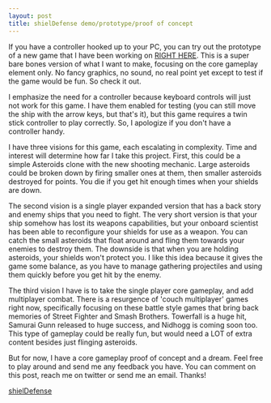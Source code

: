 ```yaml
---
layout: post
title: shielDefense demo/prototype/proof of concept
---
```

If you have a controller hooked up to your PC, you can try out the prototype of a new game that I have been working on <a href="http://jonathanhirz.com/games/shielDefense">RIGHT HERE</a>. This is a super bare bones version of what I want to make, focusing on the core gameplay element only. No fancy graphics, no sound, no real point yet except to test if the game would be fun. So check it out.

I emphasize the need for a controller because keyboard controls will just not work for this game. I have them enabled for testing (you can still move the ship with the arrow keys, but that's it), but this game requires a twin stick controller to play correctly. So, I apologize if you don't have a controller handy.

I have three visions for this game, each escalating in complexity. Time and interest will determine how far I take this project. First, this could be a simple Asteroids clone with the new shooting mechanic. Large asteroids could be broken down by firing smaller ones at them, then smaller asteroids destroyed for points. You die if you get hit enough times when your shields are down.

The second vision is a single player expanded version that has a back story and enemy ships that you need to fight. The very short version is that your ship somehow has lost its weapons capabilities, but your onboard scientist has been able to reconfigure your shields for use as a weapon. You can catch the small asteroids that float around and fling them towards your enemies to destroy them. The downside is that when you are holding asteroids, your shields won't protect you. I like this idea because it gives the game some balance, as you have to manage gathering projectiles and using them quickly before you get hit by the enemy.

The third vision I have is to take the single player core gameplay, and add multiplayer combat. There is a resurgence of 'couch multiplayer' games right now, specifically focusing on these battle style games that bring back memories of Street Fighter and Smash Brothers. Towerfall is a huge hit, Samurai Gunn released to huge success, and Nidhogg is coming soon too. This type of gameplay could be really fun, but would need a LOT of extra content besides just flinging asteroids.

But for now, I have a core gameplay proof of concept and a dream. Feel free to play around and send me any feedback you have. You can comment on this post, reach me on twitter or send me an email. Thanks!

<a href="http://jonathanhirz.com/shielDefense">shielDefense</a>
